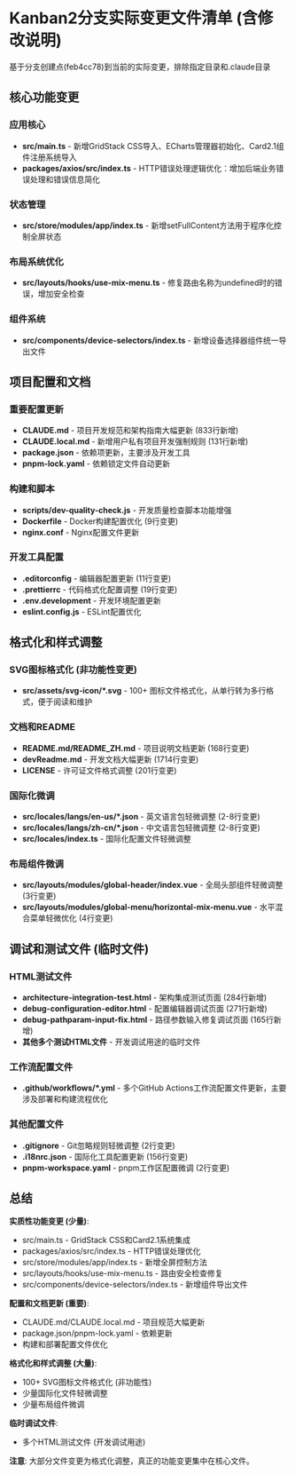 # Kanban2分支实际变更文件清单 (含修改说明)

基于分支创建点(feb4cc78)到当前的实际变更，排除指定目录和.claude目录

## 核心功能变更

### 应用核心
- **src/main.ts** - 新增GridStack CSS导入、ECharts管理器初始化、Card2.1组件注册系统导入
- **packages/axios/src/index.ts** - HTTP错误处理逻辑优化：增加后端业务错误处理和错误信息简化

### 状态管理
- **src/store/modules/app/index.ts** - 新增setFullContent方法用于程序化控制全屏状态

### 布局系统优化
- **src/layouts/hooks/use-mix-menu.ts** - 修复路由名称为undefined时的错误，增加安全检查

### 组件系统
- **src/components/device-selectors/index.ts** - 新增设备选择器组件统一导出文件

## 项目配置和文档

### 重要配置更新
- **CLAUDE.md** - 项目开发规范和架构指南大幅更新 (833行新增)
- **CLAUDE.local.md** - 新增用户私有项目开发强制规则 (131行新增)
- **package.json** - 依赖项更新，主要涉及开发工具
- **pnpm-lock.yaml** - 依赖锁定文件自动更新

### 构建和脚本
- **scripts/dev-quality-check.js** - 开发质量检查脚本功能增强
- **Dockerfile** - Docker构建配置优化 (9行变更)
- **nginx.conf** - Nginx配置文件更新

### 开发工具配置
- **.editorconfig** - 编辑器配置更新 (11行变更)
- **.prettierrc** - 代码格式化配置调整 (19行变更)
- **.env.development** - 开发环境配置更新
- **eslint.config.js** - ESLint配置优化

## 格式化和样式调整

### SVG图标格式化 (非功能性变更)
- **src/assets/svg-icon/*.svg** - 100+ 图标文件格式化，从单行转为多行格式，便于阅读和维护

### 文档和README
- **README.md/README_ZH.md** - 项目说明文档更新 (168行变更)
- **devReadme.md** - 开发文档大幅更新 (1714行变更)
- **LICENSE** - 许可证文件格式调整 (201行变更)

### 国际化微调
- **src/locales/langs/en-us/*.json** - 英文语言包轻微调整 (2-8行变更)
- **src/locales/langs/zh-cn/*.json** - 中文语言包轻微调整 (2-8行变更)
- **src/locales/index.ts** - 国际化配置文件轻微调整

### 布局组件微调
- **src/layouts/modules/global-header/index.vue** - 全局头部组件轻微调整 (3行变更)
- **src/layouts/modules/global-menu/horizontal-mix-menu.vue** - 水平混合菜单轻微优化 (4行变更)

## 调试和测试文件 (临时文件)

### HTML测试文件
- **architecture-integration-test.html** - 架构集成测试页面 (284行新增)
- **debug-configuration-editor.html** - 配置编辑器调试页面 (271行新增) 
- **debug-pathparam-input-fix.html** - 路径参数输入修复调试页面 (165行新增)
- **其他多个测试HTML文件** - 开发调试用途的临时文件

### 工作流配置文件
- **.github/workflows/*.yml** - 多个GitHub Actions工作流配置文件更新，主要涉及部署和构建流程优化

### 其他配置文件
- **.gitignore** - Git忽略规则轻微调整 (2行变更)
- **.i18nrc.json** - 国际化工具配置更新 (156行变更)
- **pnpm-workspace.yaml** - pnpm工作区配置微调 (2行变更)

## 总结

**实质性功能变更 (少量)**:
- src/main.ts - GridStack CSS和Card2.1系统集成
- packages/axios/src/index.ts - HTTP错误处理优化  
- src/store/modules/app/index.ts - 新增全屏控制方法
- src/layouts/hooks/use-mix-menu.ts - 路由安全检查修复
- src/components/device-selectors/index.ts - 新增组件导出文件

**配置和文档更新 (重要)**:
- CLAUDE.md/CLAUDE.local.md - 项目规范大幅更新
- package.json/pnpm-lock.yaml - 依赖更新
- 构建和部署配置文件优化

**格式化和样式调整 (大量)**:
- 100+ SVG图标文件格式化 (非功能性)
- 少量国际化文件轻微调整
- 少量布局组件微调

**临时调试文件**:
- 多个HTML测试文件 (开发调试用途)

**注意**: 大部分文件变更为格式化调整，真正的功能变更集中在核心文件。